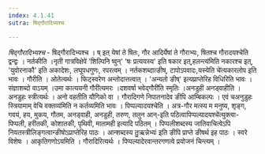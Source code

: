 ```yaml
---
index: 4.1.41
sutra: षिद्गौरादिभ्यश्च

---
```

_षिद्गौरादिभ्यश्च_ - षिद्गौरादिभ्यश्च । ष् इत् येषां ते षितः, गौर आदिर्येषां ते गौराभ्यः, षितश्च गौरादयश्चेति द्वन्द्वः । नर्तकीति ।नृती गात्रविक्षेपे॑ 'शिल्पिनि ष्वुन्' 'षः प्रत्ययस्य' इति षकार इत्,हलन्त्य॑मिति नकारश्च इत्, 'युवोरनाकौ' इति अकादेशः, लघूपधगुणः, रपरत्वम् । नर्तकशब्दात्ङीष्, टापोऽपवादः,यस्येति चे॑त्यकारलोप इति भावः । गौरीति । ओतेत्यर्थः । फिट्स्वरेण अन्तोदात्तत्वात् । 'अन्यतो ङीष्' इत्यप्राप्तेरिह विधिरिति भावः । संज्ञाशब्दो वाऽयम् ।उमा कात्ययनी गौरी॑त्यमरः ।दशवर्षा भवेद्गौरी॑ति स्मृतिः ।अनडुही अनड्वाहीति । अनडुहः स्त्रीत्यर्थः । अनो वहतीति यौगिको वा । गौरादिगणे निपातनादेव ङीपि आम्बिकल्पः । एवं चअनुडुहः स्त्रियामाम् वेचि वक्तव्य॑मिति न कर्तव्यमिति भावः । पिप्पल्यादयश्चेति । अत्र-गौर मत्स्य म मनुष्य, शृङ्ग, गवयं, हय, मुकय, गौतम, अनड्वाही, अनडुही, तरुण, तलुन आन्-इति पठित्वापिप्पल्यादयश्चे॑त्युक्त्वा-पिप्पली, हरीतकी, कोशातकी, पृथिवी, मातामही इत्यादि पठितम् । पिप्पलीशब्दस्य जातिवाचित्वेऽपि नियतस्त्रीलिङ्गत्वान्ङीषोऽप्राप्तेरिह पाठः । आन्शब्दस्य तु॒ऋन्नेभ्यः॑ इति ङीपि प्राप्ते ङीषर्थ इह पाठः । स्वरे विशेषः । आकृतिगणोऽयमिति । गौरादिरित्यर्थः । पिप्पल्यादेरवान्तरगणत्वे प्रयोजनं चिन्त्यम् । 